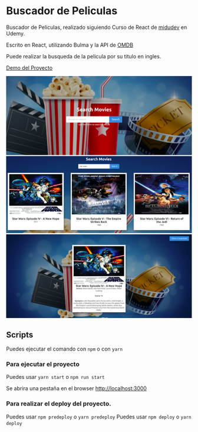 # Buscador de Peliculas 

Buscador de Peliculas, realizado siguiendo Curso de React de [midudev](https://github.com/midudev) en Udemy.

Escrito en React, utilizando Bulma y la API de [OMDB](http://www.omdbapi.com/)

Puede realizar la busqueda de la pelicula por su titulo en ingles.

[Demo del Proyecto](https://oriananohemi.github.io/buscador-peliculas/)


<img src="./src/assets/Screenshot from 2020-09-14 17-53-53.png">
<img src="./src/assets/Screenshot from 2020-09-14 17-54-05.png">
<img src="./src/assets/Screenshot from 2020-09-14 17-54-24.png">

## Scripts

Puedes ejecutar el comando con `npm` o con `yarn`

### Para ejecutar el proyecto 

Puedes usar `yarn start` o  `npm run start`

Se abrira una pestaña en el browser [http://localhost:3000](http://localhost:3000)

### Para realizar el deploy del proyecto.

Puedes usar `npm predeploy` o `yarn predeploy`
Puedes usar `npm deploy` o `yarn deploy`
